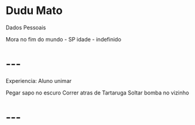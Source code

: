 # Dudu Mato

Dados Pessoais

Mora no fim do mundo - SP
idade - indefinido

# ---

Experiencia: 
Aluno unimar

Pegar sapo no escuro
Correr atras de Tartaruga
Soltar bomba no vizinho


# ---